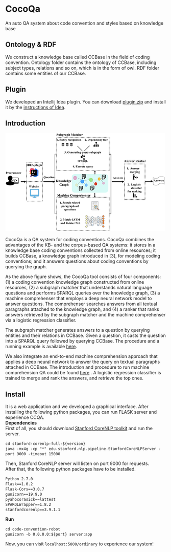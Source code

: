 # CocoQa
An auto QA system about code convention and styles based on knowledge base
## Ontology & RDF
We construct a knowledge base called CCBase in the field of coding convention. Ontology folder contains the ontology of CCBase, including subject types, relations and so on, which is in the form of owl. RDF folder contains some entities of our CCBase.
## Plugin
We developed an Intellij Idea plugin. You can download [plugin.zip](https://github.com/14dtj/CocoQa/blob/master/plugin/plugin.jar) and install it by the [instructions of Idea](https://www.jetbrains.com/help/idea/managing-plugins.html). 

## Introduction

![Design of CCQA](https://github.com/14dtj/CocoQa/blob/master/arc.png)


CocoQa is a QA system for coding conventions. CocoQa combines the advantages of the KB- and the corpus-based QA systems: it stores in a knowledge base coding conventions collected from online resources; it builds CCBase, a knowledge graph introduced in [3], for modeling coding conventions; and it answers questions about coding conventions by querying the graph.

As the above figure shows, the CocoQa tool consists of four components: (1) a coding convention knowledge graph constructed from online resources, (2) a subgraph matcher that understands natural language questions and performs SPARQL queries over the knowledge graph, (3) a machine comprehenser that employs a deep neural network model to answer questions. The comprehenser searches answers from all textual paragraphs attached to the knowledge graph, and (4) a ranker that ranks answers retrieved by the subgraph matcher and the machine comprehenser via a logistic regression classifier.


The subgraph matcher generates answers to a question by querying entities and their relations in CCBase. Given a question, it casts the question into a SPARQL query followed by querying CCBase. The procedure and a running example is available [here](https://github.com/14dtj/CocoQa/tree/master/qa-algorithm/CCQA).

We also integrate an end-to-end machine comprehension approach that applies a deep neural network to answer the query on textual paragraphs attached in CCBase. The introduction and procedure to run machine comprehension QA could be found [here](https://github.com/14dtj/CocoQa/blob/master/qa-algorithm/MRCQA/README.md) .
A logistic regression classifier is trained to merge and rank the answers, and retrieve the top ones.
## Install
It is a web application and we developed a graphical interface. After installing the following python packages, you can run FLASK server and experience CCQA.  
**Dependencies**  
First of all, you should download [Stanford CoreNLP toolkit](https://stanfordnlp.github.io/CoreNLP/) and run the server.
```
cd stanford-corenlp-full-${version}
java -mx4g -cp "*" edu.stanford.nlp.pipeline.StanfordCoreNLPServer -port 9000 -timeout 15000
```
Then, Stanford CoreNLP server will listen on port 9000 for requests.  
After that, the following python packages have to be installed.
```
Python 2.7.0
Flask==1.0.2
Flask-Cors==3.0.7
gunicorn==19.9.0
pyahocorasick==lattest
SPARQLWrapper==1.8.2
stanfordcorenlp==3.9.1.1
```
**Run**
```
cd code-convention-robot
gunicorn -b 0.0.0.0:${port} server:app
```
Now, you can visit ```localhost:5000/ordinary``` to experience our system!
